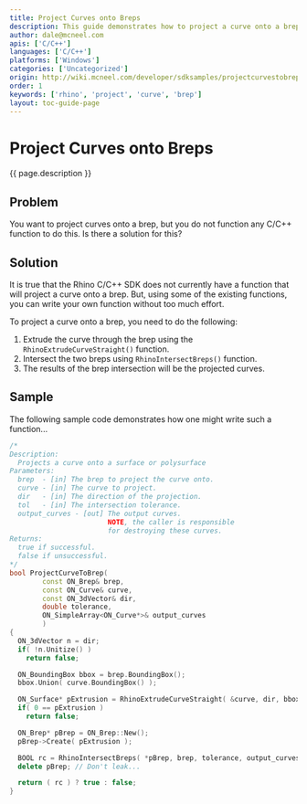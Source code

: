 ```yaml
---
title: Project Curves onto Breps
description: This guide demonstrates how to project a curve onto a brep using C/C++.
author: dale@mcneel.com
apis: ['C/C++']
languages: ['C/C++']
platforms: ['Windows']
categories: ['Uncategorized']
origin: http://wiki.mcneel.com/developer/sdksamples/projectcurvestobrep
order: 1
keywords: ['rhino', 'project', 'curve', 'brep']
layout: toc-guide-page
---
```


# Project Curves onto Breps

{{ page.description }}

## Problem

You want to project curves onto a brep, but you do not function any C/C++ function to do this.  Is there a solution for this?

## Solution

It is true that the Rhino C/C++ SDK does not currently have a function that will project a curve onto a brep. But, using some of the existing functions, you can write your own function without too much effort.

To project a curve onto a brep, you need to do the following:

1. Extrude the curve through the brep using the `RhinoExtrudeCurveStraight()` function.
1. Intersect the two breps using `RhinoIntersectBreps()` function.
1. The results of the brep intersection will be the projected curves.

## Sample

The following sample code demonstrates how one might write such a function...

```cpp
/*
Description:
  Projects a curve onto a surface or polysurface
Parameters:
  brep  - [in] The brep to project the curve onto.
  curve - [in] The curve to project.
  dir   - [in] The direction of the projection.
  tol   - [in] The intersection tolerance.
  output_curves - [out] The output curves.
                        NOTE, the caller is responsible
                        for destroying these curves.
Returns:
  true if successful.
  false if unsuccessful.
*/
bool ProjectCurveToBrep(
        const ON_Brep& brep,
        const ON_Curve& curve,
        const ON_3dVector& dir,
        double tolerance,
        ON_SimpleArray<ON_Curve*>& output_curves
        )
{
  ON_3dVector n = dir;
  if( !n.Unitize() )
    return false;

  ON_BoundingBox bbox = brep.BoundingBox();
  bbox.Union( curve.BoundingBox() );

  ON_Surface* pExtrusion = RhinoExtrudeCurveStraight( &curve, dir, bbox.Diagonal().Length() );
  if( 0 == pExtrusion )
    return false;

  ON_Brep* pBrep = ON_Brep::New();
  pBrep->Create( pExtrusion );

  BOOL rc = RhinoIntersectBreps( *pBrep, brep, tolerance, output_curves );
  delete pBrep; // Don't leak...

  return ( rc ) ? true : false;
}
```
